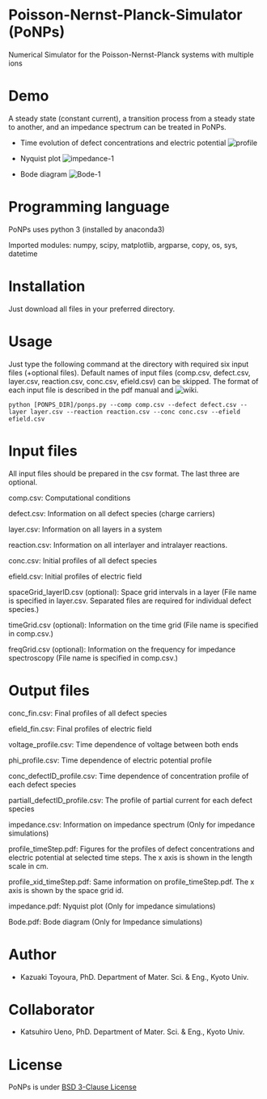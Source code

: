 # Poisson-Nernst-Planck-Simulator (PoNPs)
Numerical Simulator for the Poisson-Nernst-Planck systems with multiple ions

# Demo
A steady state (constant current), a transition process from a steady state to another, and an impedance spectrum can be treated in PoNPs.

* Time evolution of defect concentrations and electric potential 
![profile](https://user-images.githubusercontent.com/93914342/142352821-9c66bdfb-6317-452a-8758-1bca05ddfb7e.gif)

* Nyquist plot
![impedance-1](https://user-images.githubusercontent.com/93914342/142379603-315a1925-762d-4cd2-b916-bfbf480d83fe.png)
* Bode diagram
![Bode-1](https://user-images.githubusercontent.com/93914342/142375814-73c40b34-6633-4530-bac9-6c0506c4485e.png)

# Programming language
PoNPs uses python 3 (installed by anaconda3)

Imported modules: numpy, scipy, matplotlib, argparse, copy, os, sys, datetime

# Installation
Just download all files in your preferred directory.

# Usage
Just type the following command at the directory with required six input files (+optional files).
Default names of input files (comp.csv, defect.csv, layer.csv, reaction.csv, conc.csv, efield.csv) can be skipped.
The format of each input file is described in the pdf manual and ![wiki](https://github.com/KazuakiToyoura/PoNPs/wiki).
```
python [PONPS_DIR]/ponps.py --comp comp.csv --defect defect.csv --layer layer.csv --reaction reaction.csv --conc conc.csv --efield efield.csv
```

# Input files
All input files should be prepared in the csv format. The last three are optional.

comp.csv: Computational conditions

defect.csv: Information on all defect species (charge carriers)

layer.csv: Information on all layers in a system

reaction.csv: Information on all interlayer and intralayer reactions.

conc.csv: Initial profiles of all defect species

efield.csv: Initial profiles of electric field

spaceGrid_layerID.csv (optional): Space grid intervals in a layer (File name is specified in layer.csv. Separated files are required for individual defect species.)

timeGrid.csv (optional): Information on the time grid (File name is specified in comp.csv.)

freqGrid.csv (optional): Information on the frequency for impedance spectroscopy (File name is specified in comp.csv.)

# Output files
conc_fin.csv: Final profiles of all defect species

efield_fin.csv: Final profiles of electric field

voltage_profile.csv: Time dependence of voltage between both ends

phi_profile.csv: Time dependence of electric potential profile

conc_defectID_profile.csv: Time dependence of concentration profile of each defect species

partialI_defectID_profile.csv: The profile of partial current for each defect species

impedance.csv: Information on impedance spectrum (Only for impedance simulations)

profile_timeStep.pdf: Figures for the profiles of defect concentrations and electric potential at selected time 
steps. The x axis is shown in the length scale in cm.

profile_xid_timeStep.pdf: Same information on profile_timeStep.pdf. The x axis is shown by the space grid id.

impedance.pdf: Nyquist plot (Only for impedance simulations)

Bode.pdf: Bode diagram (Only for Impedance simulations)

# Author

* Kazuaki Toyoura, PhD.
  Department of Mater. Sci. & Eng., Kyoto Univ.

# Collaborator

* Katsuhiro Ueno, PhD.
  Department of Mater. Sci. & Eng., Kyoto Univ.

# License

PoNPs is under [BSD 3-Clause License](https://opensource.org/licenses/BSD-3-Clause)

